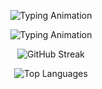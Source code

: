 <p align="center">
  <img src="https://readme-typing-svg.herokuapp.com?lines=Hello!;I'm+Kritika!" alt="Typing Animation" />
</p>


<p align="center">
  <img src="https://readme-typing-svg.herokuapp.com?font=Fira+Code&size=25&duration=3000&pause=1000&color=0A66C2&center=true&vCenter=true&width=600&lines=I%27m+Kritika,+exploring+the+world+of+coding+and+building+cool+projects." alt="Typing Animation" />
</p>

<p align="center">
  <img src="https://github-readme-streak-stats.herokuapp.com/?user=KRITIKA-l&theme=github-light" alt="GitHub Streak" />
</p>

<p align="center">
  <img src="https://github-readme-stats.vercel.app/api/top-langs/?username=KRITIKA-l&layout=compact&theme=github-light" alt="Top Languages" />
</p>
